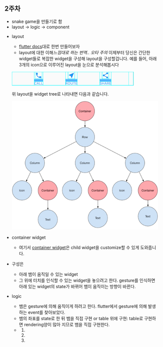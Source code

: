 ## 2주차
- snake game을 만들기로 함
- layout -> logic -> component

* layout
    * [flutter docs](https://flutter.dev/docs/development/ui/layout)대로 한번 만들어보자
    * layout에 대한 이해*느낌대로 하는 번역.. 오타 주의*
    이제부터 당신은 간단한 widget들로 복잡한 widget을 구성해 layout을 구성할겁니다.
    예를 들어, 아래 3개의 icon으로 이루어진 layout을 눈으로 분석해봅시다
    <p>
      <img src="icons_layout.png">
    </p>
    위 layout을 widget tree로 나타내면 다음과 같습니다.
    <p>
      <img src="widgetTree.png">
    </p>
* container widget
    * 여기서 [container widget](https://api.flutter.dev/flutter/widgets/Container-class.html)은 child widget을 customize할 수 있게 도와줍니다. 
* 구성은
  * 아래 뱀이 움직일 수 있는 widget
  * 그 위에 터치를 인식할 수 있는 widget을 놓으려고 한다. gesture를 인식하면 아래 있는 widget의 state가 바뀌어 뱀이 움직이는 방향이 바뀐다.

* logic
  * 뱀은 gesture에 의해 움직이게 하려고 한다. flutter에서 gesture에 의해 발생하는 event를 찾아보았다.
  * 뱀의 좌표를 state로 한 뒤 뱀을 직접 구현 or table 위에 구현: table로 구현하면 rendering양이 많아 지므로 뱀을 직접 구현한다.
  * 
    1. 
    2. 
    3. 